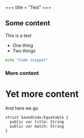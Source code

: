 +++
title = "Test"
+++


## Some content

This is a test

* One thing
* Two things

```sh
echo "Code snippet"
```

### More content

# Yet more content

And here we go

```objc
struct SavedCode:Equatable {
  public var title: String
  public var match: String
}
```
